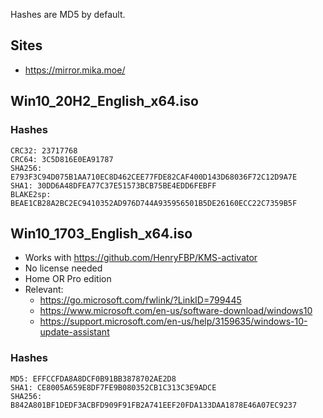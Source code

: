 Hashes are MD5 by default.

## Sites

- <https://mirror.mika.moe/>

## Win10_20H2_English_x64.iso

### Hashes

    CRC32: 23717768
    CRC64: 3C5D816E0EA91787
    SHA256: E793F3C94D075B1AA710EC8D462CEE77FDE82CAF400D143D68036F72C12D9A7E
    SHA1: 30DD6A48DFEA77C37E51573BCB75BE4EDD6FEBFF
    BLAKE2sp: BEAE1CB28A2BC2EC9410352AD976D744A935956501B5DE26160ECC22C7359B5F

## Win10_1703_English_x64.iso

-   Works with https://github.com/HenryFBP/KMS-activator
-   No license needed
-   Home OR Pro edition
-   Relevant:
    -   <https://go.microsoft.com/fwlink/?LinkID=799445>
    -   <https://www.microsoft.com/en-us/software-download/windows10>
    -   <https://support.microsoft.com/en-us/help/3159635/windows-10-update-assistant>


### Hashes

    MD5: EFFCCFDA8A8DCF0B91BB3878702AE2D8
    SHA1: CE8005A659E8DF7FE9B080352CB1C313C3E9ADCE
    SHA256: B842A801BF1DEDF3ACBFD909F91FB2A741EEF20FDA133DAA1878E46A07EC9237
